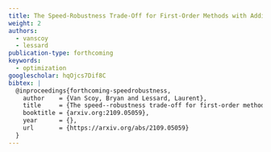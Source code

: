 ```yaml
---
title: The Speed-Robustness Trade-Off for First-Order Methods with Additive Gradient Noise
weight: 2
authors:
  - vanscoy
  - lessard
publication-type: forthcoming
keywords:
  - optimization
googlescholar: hqOjcs7Dif8C
bibtex: |
  @inproceedings{forthcoming-speedrobustness,
    author    = {Van Scoy, Bryan and Lessard, Laurent},
    title     = {The speed--robustness trade-off for first-order methods with additive gradient noise},
    booktitle = {arxiv.org:2109.05059},
    year      = {},
    url       = {https://arxiv.org/abs/2109.05059}
  }
---
```


